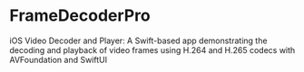# FrameDecoderPro
iOS Video Decoder and Player: A Swift-based app demonstrating the decoding and playback of video frames using H.264 and H.265 codecs with AVFoundation and SwiftUI
